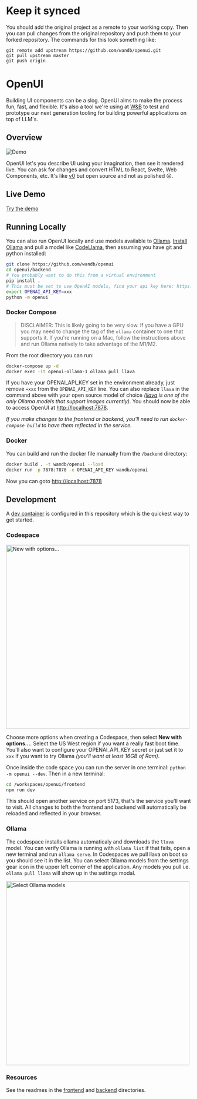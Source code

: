 # Keep it synced
You should add the original project as a remote to your working copy. 
Then you can pull changes from the original repository and push them to your forked repository. 
The commands for this look something like:

```
git remote add upstream https://github.com/wandb/openui.git
git pull upstream master
git push origin
```

# OpenUI

Building UI components can be a slog.  OpenUI aims to make the process fun, fast, and flexible.  It's also a tool we're using at [W&B](https://wandb.com) to test and prototype our next generation tooling for building powerful applications on top of LLM's.

## Overview

![Demo](./assets/demo.gif)

OpenUI let's you describe UI using your imagination, then see it rendered live.  You can ask for changes and convert HTML to React, Svelte, Web Components, etc.  It's like [v0](https://v0.dev) but open source and not as polished :stuck_out_tongue_closed_eyes:.

## Live Demo

[Try the demo](https://openui.fly.dev)

## Running Locally

You can also run OpenUI locally and use models available to [Ollama](https://ollama.com).  [Install Ollama](https://ollama.com/download) and pull a model like [CodeLlama](https://ollama.com/library/codellama), then assuming you have git and python installed:

```bash
git clone https://github.com/wandb/openui
cd openui/backend
# You probably want to do this from a virtual environment
pip install .
# This must be set to use OpenAI models, find your api key here: https://platform.openai.com/api-keys
export OPENAI_API_KEY=xxx
python -m openui
```

### Docker Compose

> DISCLAIMER: This is likely going to be very slow.  If you have a GPU you may need to change the tag of the `ollama` container to one that supports it.  If you're running on a Mac, follow the instructions above and run Ollama natively to take advantage of the M1/M2.

From the root directory you can run:

```bash
docker-compose up -d
docker exec -it openui-ollama-1 ollama pull llava
```

If you have your OPENAI_API_KEY set in the environment already, just remove `=xxx` from the `OPENAI_API_KEY` line. You can also replace `llava` in the command above with your open source model of choice *([llava](https://ollama.com/library/llava) is one of the only Ollama models that support images currently)*.  You should now be able to access OpenUI at [http://localhost:7878](http://localhost:7878).

*If you make changes to the frontend or backend, you'll need to run `docker-compose build` to have them reflected in the service.*

### Docker

You can build and run the docker file manually from the `/backend` directory:

```bash
docker build . -t wandb/openui --load
docker run -p 7878:7878 -e OPENAI_API_KEY wandb/openui
```

Now you can goto [http://localhost:7878](http://localhost:7878)

## Development

A [dev container](https://github.com/wandb/openui/blob/main/.devcontainer/devcontainer.json) is configured in this repository which is the quickest way to get started.

### Codespace

<img src="./assets/codespace.png" alt="New with options..." width="500" />

Choose more options when creating a Codespace, then select **New with options...**.  Select the US West region if you want a really fast boot time.  You'll also want to configure your OPENAI_API_KEY secret or just set it to `xxx` if you want to try Ollama *(you'll want at least 16GB of Ram)*.

Once inside the code space you can run the server in one terminal: `python -m openui --dev`.  Then in a new terminal:

```bash
cd /workspaces/openui/frontend
npm run dev
```

This should open another service on port 5173, that's the service you'll want to visit.  All changes to both the frontend and backend will automatically be reloaded and reflected in your browser.

### Ollama

The codespace installs ollama automaticaly and downloads the `llava` model.  You can verify Ollama is running with `ollama list` if that fails, open a new terminal and run `ollama serve`.  In Codespaces we pull llava on boot so you should see it in the list.  You can select Ollama models from the settings gear icon in the upper left corner of the application.  Any models you pull i.e. `ollama pull llama` will show up in the settings modal.

<img src="./assets/ollama.png" width="500" alt="Select Ollama models" />


### Resources

See the readmes in the [frontend](./frontend/README.md) and [backend](./backend/README.md) directories.
